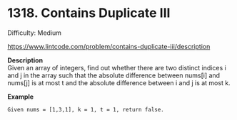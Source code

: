 # 1318. Contains Duplicate III

Difficulty: Medium

https://www.lintcode.com/problem/contains-duplicate-iii/description

**Description**  
Given an array of integers, find out whether there are two distinct indices i and j in the array such that the absolute difference between nums[i] and nums[j] is at most t and the absolute difference between i and j is at most k.

**Example**  
```
Given nums = [1,3,1], k = 1, t = 1, return false.
```
